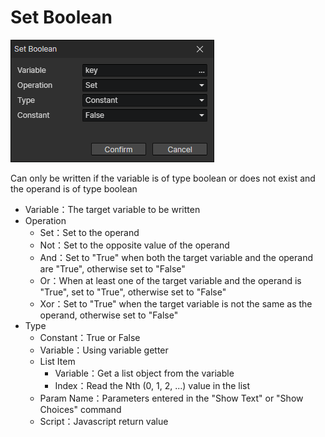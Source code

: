 # Set Boolean

![](img/setBoolean-1.png)

Can only be written if the variable is of type boolean or does not exist and the operand is of type boolean

- Variable：The target variable to be written
- Operation
  - Set：Set to the operand
  - Not：Set to the opposite value of the operand
  - And：Set to "True" when both the target variable and the operand are "True", otherwise set to "False"
  - Or：When at least one of the target variable and the operand is "True", set to "True", otherwise set to "False"
  - Xor：Set to "True" when the target variable is not the same as the operand, otherwise set to "False"
- Type
  - Constant：True or False
  - Variable：Using variable getter
  - List Item
    - Variable：Get a list object from the variable
    - Index：Read the Nth (0, 1, 2, ...) value in the list
  - Param Name：Parameters entered in the "Show Text" or "Show Choices" command
  - Script：Javascript return value